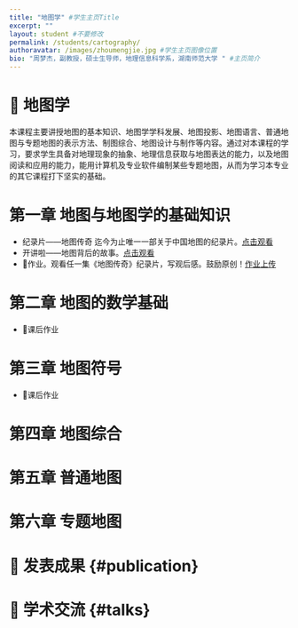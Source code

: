 ```yaml
---
title: "地图学" #学生主页Title
excerpt: ""
layout: student #不要修改
permalink: /students/cartography/
authoravatar: /images/zhoumengjie.jpg #学生主页图像位置
bio: "周梦杰，副教授，硕士生导师，地理信息科学系，湖南师范大学 " #主页简介
---
```



# 📘 地图学 
本课程主要讲授地图的基本知识、地图学学科发展、地图投影、地图语言、普通地图与专题地图的表示方法、制图综合、地图设计与制作等内容。通过对本课程的学习，要求学生具备对地理现象的抽象、地理信息获取与地图表达的能力，以及地图阅读和应用的能力，能用计算机及专业软件编制某些专题地图，从而为学习本专业的其它课程打下坚实的基础。

# 第一章 地图与地图学的基础知识  
- 纪录片——地图传奇
  迄今为止唯一一部关于中国地图的纪录片。[点击观看](https://tv.cctv.com/2016/05/25/VIDAEoF3WfhCxjOh2YoVHGpz160525.shtml)
- 开讲啦——地图背后的故事。[点击观看](https://tv.cctv.cn/2023/11/25/VIDENW7koPGcFm0hCBT2B3nX231125.shtml)
- 📝作业。观看任一集《地图传奇》纪录片，写观后感。鼓励原创！[作业上传](https://pan.hunnu.edu.cn/u/d/0a54472776494791a734/)


# 第二章 地图的数学基础

- 📝课后作业
# 第三章 地图符号
- 📝课后作业
# 第四章 地图综合
# 第五章 普通地图
# 第六章 专题地图


# 🚩 发表成果 {#publication} 



# 💬 学术交流 {#talks} 

